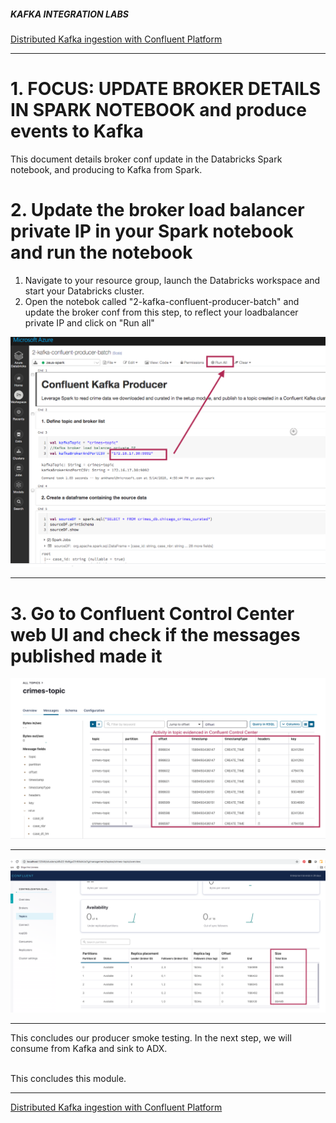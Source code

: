 ##### KAFKA INTEGRATION LABS

[Distributed Kafka ingestion with Confluent Platform](README.md)
<hr>

# 1. FOCUS: UPDATE BROKER DETAILS IN SPARK NOTEBOOK and produce events to Kafka
This document details broker conf update in the Databricks Spark notebook, and producing to Kafka from Spark.<br>

# 2. Update the broker load balancer private IP in your Spark notebook and run the notebook

1.  Navigate to your resource group, launch the Databricks workspace and start your Databricks cluster.
2.  Open the notebok called "2-kafka-confluent-producer-batch" and update the broker conf from this step, to reflect your loadbalancer private IP and click on "Run all"


![ADB-10](../images/ADB-12.png)
<br>
<hr>

# 3. Go to Confluent Control Center web UI and check if the messages published made  it


![ADB-15](../images/ADB-15.png)
<br>
<hr>

![ADB-16](../images/ADB-16.png)
<br>
<hr>


This concludes our producer smoke testing.  In the next step, we will consume from Kafka and sink to ADX.


<br>
This concludes this module.

<hr>

[Distributed Kafka ingestion with Confluent Platform](README.md)
